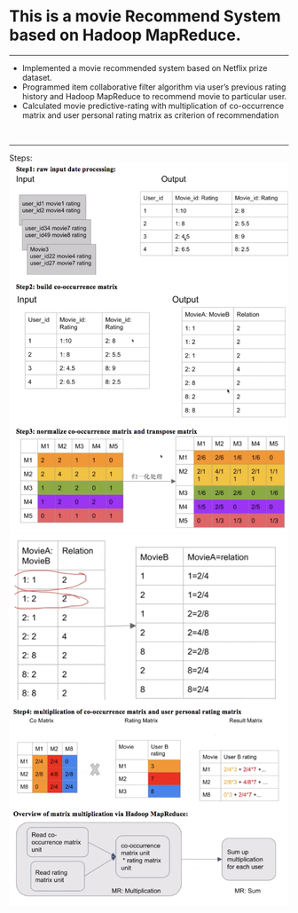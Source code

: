 # This is a movie Recommend System based on Hadoop MapReduce.
------

- Implemented a movie recommended system based on Netflix prize dataset.
- Programmed item collaborative filter algorithm via user’s previous rating history and Hadoop MapReduce to recommend movie to particular user.
- Calculated movie predictive-rating with multiplication of co-occurrence matrix and user personal rating matrix as criterion of recommendation

<br>

------
Steps:
<br>
![](https://github.com/biaoge/Images/blob/master/RS_process1.png)
![](https://github.com/biaoge/Images/blob/master/RS_process2.png)
